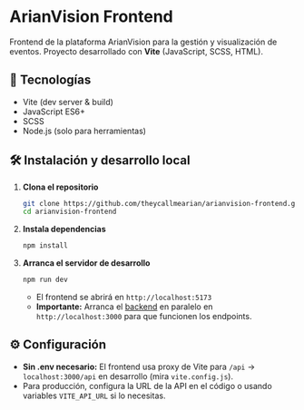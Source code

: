 # ArianVision Frontend

Frontend de la plataforma ArianVision para la gestión y visualización de eventos. Proyecto desarrollado con **Vite** (JavaScript, SCSS, HTML).

## 🚀 Tecnologías

- Vite (dev server & build)
- JavaScript ES6+
- SCSS
- Node.js (solo para herramientas)

## 🛠️ Instalación y desarrollo local

1. **Clona el repositorio**

   ```bash
   git clone https://github.com/theycallmearian/arianvision-frontend.git
   cd arianvision-frontend
   ```

2. **Instala dependencias**

   ```bash
   npm install
   ```

3. **Arranca el servidor de desarrollo**
   ```bash
   npm run dev
   ```
   - El frontend se abrirá en `http://localhost:5173`
   - **Importante:** Arranca el [backend](https://github.com/theycallmearian/arianvision-backend) en paralelo en `http://localhost:3000` para que funcionen los endpoints.

## ⚙️ Configuración

- **Sin .env necesario:** El frontend usa proxy de Vite para `/api` → `localhost:3000/api` en desarrollo (mira `vite.config.js`).
- Para producción, configura la URL de la API en el código o usando variables `VITE_API_URL` si lo necesitas.
